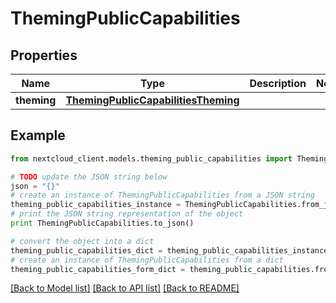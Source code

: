 # ThemingPublicCapabilities


## Properties
Name | Type | Description | Notes
------------ | ------------- | ------------- | -------------
**theming** | [**ThemingPublicCapabilitiesTheming**](ThemingPublicCapabilitiesTheming.md) |  | 

## Example

```python
from nextcloud_client.models.theming_public_capabilities import ThemingPublicCapabilities

# TODO update the JSON string below
json = "{}"
# create an instance of ThemingPublicCapabilities from a JSON string
theming_public_capabilities_instance = ThemingPublicCapabilities.from_json(json)
# print the JSON string representation of the object
print ThemingPublicCapabilities.to_json()

# convert the object into a dict
theming_public_capabilities_dict = theming_public_capabilities_instance.to_dict()
# create an instance of ThemingPublicCapabilities from a dict
theming_public_capabilities_form_dict = theming_public_capabilities.from_dict(theming_public_capabilities_dict)
```
[[Back to Model list]](../README.md#documentation-for-models) [[Back to API list]](../README.md#documentation-for-api-endpoints) [[Back to README]](../README.md)


